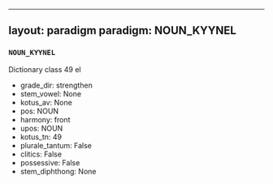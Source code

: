 
---
layout: paradigm
paradigm: NOUN_KYYNEL
---
### ` NOUN_KYYNEL `

Dictionary class 49 el
* grade_dir: strengthen
* stem_vowel: None
* kotus_av: None
* pos: NOUN
* harmony: front
* upos: NOUN
* kotus_tn: 49
* plurale_tantum: False
* clitics: False
* possessive: False
* stem_diphthong: None
